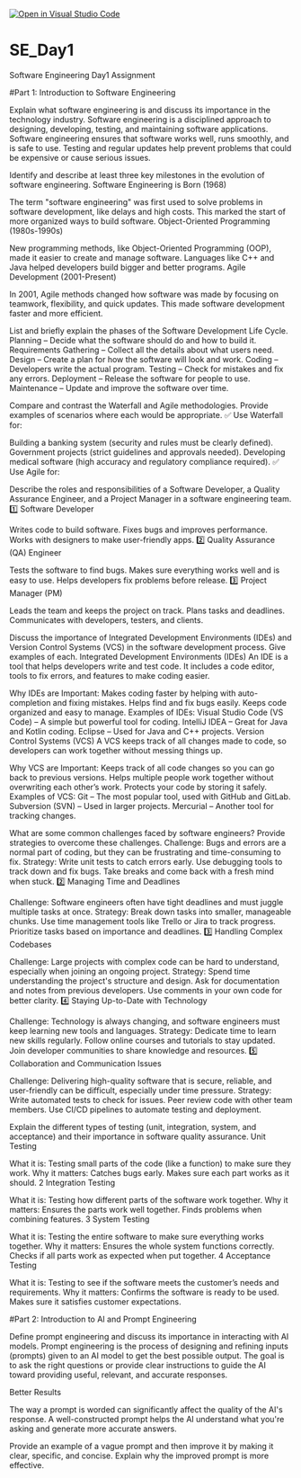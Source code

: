 [![Open in Visual Studio Code](https://classroom.github.com/assets/open-in-vscode-2e0aaae1b6195c2367325f4f02e2d04e9abb55f0b24a779b69b11b9e10269abc.svg)](https://classroom.github.com/online_ide?assignment_repo_id=18378812&assignment_repo_type=AssignmentRepo)
# SE_Day1
Software Engineering Day1 Assignment

#Part 1: Introduction to Software Engineering

Explain what software engineering is and discuss its importance in the technology industry.
Software engineering is a disciplined approach to designing, developing, testing, and maintaining software applications.
Software engineering ensures that software works well, runs smoothly, and is safe to use. Testing and regular updates help prevent problems that could be expensive or cause serious issues.


Identify and describe at least three key milestones in the evolution of software engineering.
Software Engineering is Born (1968)

The term "software engineering" was first used to solve problems in software development, like delays and high costs. This marked the start of more organized ways to build software.
Object-Oriented Programming (1980s-1990s)

New programming methods, like Object-Oriented Programming (OOP), made it easier to create and manage software. Languages like C++ and Java helped developers build bigger and better programs.
Agile Development (2001-Present)

In 2001, Agile methods changed how software was made by focusing on teamwork, flexibility, and quick updates. This made software development faster and more efficient.

List and briefly explain the phases of the Software Development Life Cycle.
Planning – Decide what the software should do and how to build it.
Requirements Gathering – Collect all the details about what users need.
Design – Create a plan for how the software will look and work.
Coding – Developers write the actual program.
Testing – Check for mistakes and fix any errors.
Deployment – Release the software for people to use.
Maintenance – Update and improve the software over time.


Compare and contrast the Waterfall and Agile methodologies. Provide examples of scenarios where each would be appropriate.
✅ Use Waterfall for:

Building a banking system (security and rules must be clearly defined).
Government projects (strict guidelines and approvals needed).
Developing medical software (high accuracy and regulatory compliance required).
✅ Use Agile for:



Describe the roles and responsibilities of a Software Developer, a Quality Assurance Engineer, and a Project Manager in a software engineering team.
1️⃣ Software Developer

Writes code to build software.
Fixes bugs and improves performance.
Works with designers to make user-friendly apps.
2️⃣ Quality Assurance (QA) Engineer

Tests the software to find bugs.
Makes sure everything works well and is easy to use.
Helps developers fix problems before release.
3️⃣ Project Manager (PM)

Leads the team and keeps the project on track.
Plans tasks and deadlines.
Communicates with developers, testers, and clients.


Discuss the importance of Integrated Development Environments (IDEs) and Version Control Systems (VCS) in the software development process. Give examples of each.
Integrated Development Environments (IDEs)
An IDE is a tool that helps developers write and test code. It includes a code editor, tools to fix errors, and features to make coding easier.

Why IDEs are Important:
Makes coding faster by helping with auto-completion and fixing mistakes.
Helps find and fix bugs easily.
Keeps code organized and easy to manage.
Examples of IDEs:
Visual Studio Code (VS Code) – A simple but powerful tool for coding.
IntelliJ IDEA – Great for Java and Kotlin coding.
Eclipse – Used for Java and C++ projects.
Version Control Systems (VCS)
A VCS keeps track of all changes made to code, so developers can work together without messing things up.

Why VCS are Important:
Keeps track of all code changes so you can go back to previous versions.
Helps multiple people work together without overwriting each other’s work.
Protects your code by storing it safely.
Examples of VCS:
Git – The most popular tool, used with GitHub and GitLab.
Subversion (SVN) – Used in larger projects.
Mercurial – Another tool for tracking changes.



What are some common challenges faced by software engineers? Provide strategies to overcome these challenges.
Challenge: Bugs and errors are a normal part of coding, but they can be frustrating and time-consuming to fix.
Strategy:
Write unit tests to catch errors early.
Use debugging tools to track down and fix bugs.
Take breaks and come back with a fresh mind when stuck.
2️⃣ Managing Time and Deadlines

Challenge: Software engineers often have tight deadlines and must juggle multiple tasks at once.
Strategy:
Break down tasks into smaller, manageable chunks.
Use time management tools like Trello or Jira to track progress.
Prioritize tasks based on importance and deadlines.
3️⃣ Handling Complex Codebases

Challenge: Large projects with complex code can be hard to understand, especially when joining an ongoing project.
Strategy:
Spend time understanding the project's structure and design.
Ask for documentation and notes from previous developers.
Use comments in your own code for better clarity.
4️⃣ Staying Up-to-Date with Technology

Challenge: Technology is always changing, and software engineers must keep learning new tools and languages.
Strategy:
Dedicate time to learn new skills regularly.
Follow online courses and tutorials to stay updated.
Join developer communities to share knowledge and resources.
5️⃣ Collaboration and Communication Issues


Challenge: Delivering high-quality software that is secure, reliable, and user-friendly can be difficult, especially under time pressure.
Strategy:
Write automated tests to check for issues.
Peer review code with other team members.
Use CI/CD pipelines to automate testing and deployment.



Explain the different types of testing (unit, integration, system, and acceptance) and their importance in software quality assurance.
Unit Testing

What it is: Testing small parts of the code (like a function) to make sure they work.
Why it matters:
Catches bugs early.
Makes sure each part works as it should.
2 Integration Testing

What it is: Testing how different parts of the software work together.
Why it matters:
Ensures the parts work well together.
Finds problems when combining features.
3 System Testing

What it is: Testing the entire software to make sure everything works together.
Why it matters:
Ensures the whole system functions correctly.
Checks if all parts work as expected when put together.
4 Acceptance Testing

What it is: Testing to see if the software meets the customer’s needs and requirements.
Why it matters:
Confirms the software is ready to be used.
Makes sure it satisfies customer expectations.



#Part 2: Introduction to AI and Prompt Engineering


Define prompt engineering and discuss its importance in interacting with AI models.
Prompt engineering is the process of designing and refining inputs (prompts) given to an AI model to get the best possible output. The goal is to ask the right questions or provide clear instructions to guide the AI toward providing useful, relevant, and accurate responses.

Better Results

The way a prompt is worded can significantly affect the quality of the AI's response. A well-constructed prompt helps the AI understand what you're asking and generate more accurate answers.


Provide an example of a vague prompt and then improve it by making it clear, specific, and concise. Explain why the improved prompt is more effective.
